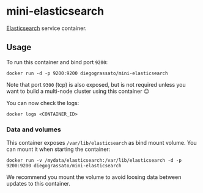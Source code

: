 # mini-elasticsearch

[Elasticsearch](http://www.elasticsearch.org/) service container.

## Usage

To run this container and bind port `9200`:

```
docker run -d -p 9200:9200 diegograssato/mini-elasticsearch
```

Note that port `9300` (tcp) is also exposed, but is not required unless you
want to build a multi-node cluster using this container :wink:

You can now check the logs:

```
docker logs <CONTAINER_ID>
```

### Data and volumes

This container exposes `/var/lib/elasticsearch` as bind mount volume. You can
mount it when starting the container:

```
docker run -v /mydata/elasticsearch:/var/lib/elasticsearch -d -p 9200:9200 diegograssato/mini-elasticsearch
```

We recommend you mount the volume to avoid loosing data between updates to this
container.
